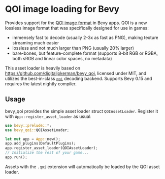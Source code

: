 # QOI image loading for Bevy

Provides support for the [QOI image format](https://qoiformat.org) in Bevy apps. QOI is a new lossless image format that was specifically designed for use in games:
- immensely fast to decode (usually 2-3x as fast as PNG), making texture streaming much easier
- lossless and not much larger than PNG (usually 20% larger)
- bare-bones, but feature-complete format (supports 8-bit RGB or RGBA, both sRGB and linear color spaces, no metadata)

This asset loader is heavily based on <https://github.com/digitaljokerman/bevy_qoi>, licensed under MIT, and utilizes the best-in-class [`qoi`](https://crates.io/crates/qoi) decoding backend. Supports Bevy 0.15 and requires the latest nightly compiler.

## Usage

bevy_qoi provides the simple asset loader struct `QOIAssetLoader`. Register it with `App::register_asset_loader` as usual:

```rust
use bevy::prelude::*;
use bevy_qoi::QOIAssetLoader;

let mut app = App::new();
app.add_plugins(DefaultPlugins);
app.register_asset_loader(QOIAssetLoader);
// Initialize the rest of your game...
app.run();
```

Assets with the `.qoi` extension will automatically be loaded by the QOI asset loader.
